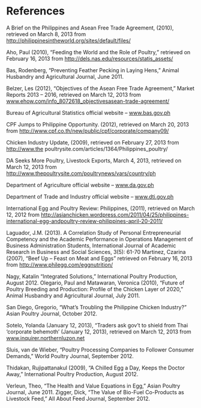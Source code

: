 # References
A Brief on the Philippines and Asean Free Trade Agreement, (2010), retrieved on March 8, 2013
from http://philippinesintheworld.org/sites/default/files/

Aho, Paul (2010), “Feeding the World and the Role of Poultry,” retrieved on February 16, 2013
from http://dels.nas.edu/resources/statis_assets/

Bas, Rodenberg, “Preventing Feather Pecking in Laying Hens,” Animal Husbandry and
Agricultural Journal, June 2011.

Belzer, Les (2012), “Objectives of the Asean Free Trade Agreement,” Market Reports 2013 –
2016, retrieved on March 12, 2013 from www.ehow.com/info_8072618_objectivesasean-trade-agreement/

Bureau of Agricultural Statistics official website – www.bas.gov.ph

CPF Jumps to Philippine Opportunity. (2012), retrieved on March 20, 2013 from
http://www.cpf.co.th/new/public/cpf/corporate/company09/

Chicken Industry Update, (2009), retrieved on February 27, 2013 from http://www.the
poultrysite.com/articles/1364/Philippines_poultry/

DA Seeks More Poultry, Livestock Exports, March 4, 2013, retrieved on March 12, 2013 from
http://www.thepoultrysite.com/poultrynews/vars/country/ph

Department of Agriculture official website – www.da.gov.ph

Department of Trade and Industry official website – www.dti.gov.ph

International Egg and Poultry Review: Philippines, (2011), retrieved on March 12, 2012 from
http://asianchicken.wordpress.com/2011/04/25/philippines-international-egg-andpoultry-review-philippines-april-20-2011/

Laguador, J.M. (2013). A Correlation Study of Personal Entrepreneurial Competency and the
Academic Performance in Operations Management of Business Administration Students,
International Journal of Academic Research in Business and Social Sciences, 3(5): 61-70
Martinez, Czarina (2007), “Beef Up – Feast on Meat and Eggs” retrieved on February 16, 2013
from http://www.philegg.com/eggnutrition/

Nagy, Katalin “Integrated Solutions,” International Poultry Production, August 2012.
Olegario, Paul and Matawaran, Veronica (2010), “Future of Poultry Breeding and Production:
Profile of the Chicken Layer of 2020,” Animal Husbandry and Agricultural Journal, July
2011.

San Diego, Gregorio, “What’s Troubling the Philippine Chicken Industry?” Asian Poultry Journal,
October 2012.

Sotelo, Yolanda (January 12, 2013), “Traders ask gov’t to shield from Thai ‘corporate behemoth’
(January 12, 2013), retrieved on March 12, 2013 from www.inquirer.northernluzon.net

Sluis, van de Wieber, “Poultry Processing Companies to Follower Consumer Demands,” World
Poultry Journal, September 2012.

Thidakan, Rujipattanakul (2009), “A Chilled Egg a Day, Keeps the Doctor Away,” International
Poultry Production, August 2012.

Verleun, Theo, “The Health and Value Equations in Egg,” Asian Poultry Journal, June 2011.
Zigger, Dick, “The Value of Bio-Fuel Co-Products as Livestock Feed,” All About Feed Journal,
September 2012.
